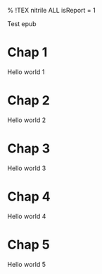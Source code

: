 % !TEX nitrile ALL isReport = 1

Test epub

# Chap 1

Hello world 1

# Chap 2

Hello world 2

# Chap 3

Hello world 3

# Chap 4

Hello world 4

# Chap 5

Hello world 5

